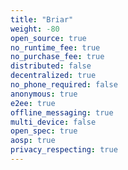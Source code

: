 ```yaml
---
title: "Briar"
weight: -80
open_source: true
no_runtime_fee: true
no_purchase_fee: true
distributed: false
decentralized: true
no_phone_required: false
anonymous: true
e2ee: true
offline_messaging: true
multi_device: false
open_spec: true
aosp: true
privacy_respecting: true
---
```


